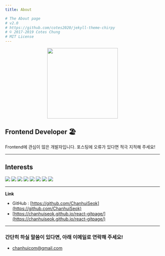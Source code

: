 ```yaml
---
title: About

# The About page
# v2.0
# https://github.com/cotes2020/jekyll-theme-chirpy
# © 2017-2019 Cotes Chung
# MIT License
---
```


<p align="center">
<img src="https://user-images.githubusercontent.com/45116772/114479865-4be1eb80-9c3c-11eb-8d11-fcf32417f7cf.png" width="230">
</p>

## **Frontend Developer** 🏖️ 
Frontend에 관심이 많은 개발자입니다.
포스팅에 오류가 있다면 적극 지적해 주세요!

---

## **Interests**
<img src="https://img.shields.io/badge/JavaScript-ED9517?style=flat-square&logo=javascript&logoColor=white"/>
<img src="https://img.shields.io/badge/React-3B91C5?style=flat-square&logo=React&logoColor=white"/>
<img src="https://img.shields.io/badge/GraphQL-E10098?style=flat-square&logo=graphql&logoColor=white"/>
<img src="https://img.shields.io/badge/Apollo Client-525fbf?style=flat-square&logo=apollo graphql&logoColor=white"/>
<img src="https://img.shields.io/badge/C++-00599C?style=flat-square&logo=C%2B%2B&logoColor=white"/>
<img src="https://img.shields.io/badge/CSS-926DBB?style=flat-square&logo=CSS3&logoColor=white"/>
<img src="https://img.shields.io/badge/AWS-232F3E?style=flat-square&logo=amazon aws&logoColor=white"/>
<img src="https://img.shields.io/badge/Photoshop-2871BA?style=flat-square&logo=adobe photoshop&logoColor=white"/>

---

**Link**

* GitHub : [https://github.com/ChanhuiSeok](https://github.com/ChanhuiSeok)
* [https://chanhuiseok.github.io/react-gitpage/](https://chanhuiseok.github.io/react-gitpage/)

---

### 간단히 하실 말씀이 있다면, 아래 이메일로 연락해 주세요!

* chanhuicom@gmail.com
